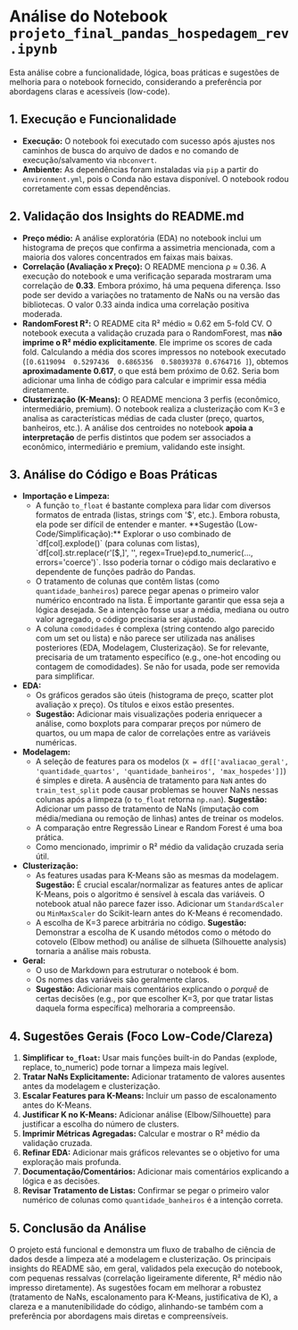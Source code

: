 # Análise do Notebook `projeto_final_pandas_hospedagem_rev.ipynb`

Esta análise cobre a funcionalidade, lógica, boas práticas e sugestões de melhoria para o notebook fornecido, considerando a preferência por abordagens claras e acessíveis (low-code).

## 1. Execução e Funcionalidade

*   **Execução:** O notebook foi executado com sucesso após ajustes nos caminhos de busca do arquivo de dados e no comando de execução/salvamento via `nbconvert`.
*   **Ambiente:** As dependências foram instaladas via `pip` a partir do `environment.yml`, pois o Conda não estava disponível. O notebook rodou corretamente com essas dependências.

## 2. Validação dos Insights do README.md

*   **Preço médio:** A análise exploratória (EDA) no notebook inclui um histograma de preços que confirma a assimetria mencionada, com a maioria dos valores concentrados em faixas mais baixas.
*   **Correlação (Avaliação x Preço):** O README menciona ρ ≈ 0.36. A execução do notebook e uma verificação separada mostraram uma correlação de **0.33**. Embora próximo, há uma pequena diferença. Isso pode ser devido a variações no tratamento de NaNs ou na versão das bibliotecas. O valor 0.33 ainda indica uma correlação positiva moderada.
*   **RandomForest R²:** O README cita R² médio ≈ 0.62 em 5-fold CV. O notebook executa a validação cruzada para o RandomForest, mas **não imprime o R² médio explicitamente**. Ele imprime os scores de cada fold. Calculando a média dos scores impressos no notebook executado (`[0.6119094  0.5297436  0.6865356  0.58039378 0.6764716 ]`), obtemos **aproximadamente 0.617**, o que está bem próximo de 0.62. Seria bom adicionar uma linha de código para calcular e imprimir essa média diretamente.
*   **Clusterização (K-Means):** O README menciona 3 perfis (econômico, intermediário, premium). O notebook realiza a clusterização com K=3 e analisa as características médias de cada cluster (preço, quartos, banheiros, etc.). A análise dos centroides no notebook **apoia a interpretação** de perfis distintos que podem ser associados a econômico, intermediário e premium, validando este insight.

## 3. Análise do Código e Boas Práticas

*   **Importação e Limpeza:**
    *   A função `to_float` é bastante complexa para lidar com diversos formatos de entrada (listas, strings com '$', etc.). Embora robusta, ela pode ser difícil de entender e manter. **Sugestão (Low-Code/Simplificação):** Explorar o uso combinado de `df[col].explode()` (para colunas com listas), `df[col].str.replace(r'[$,]', '', regex=True)` e `pd.to_numeric(..., errors='coerce')`. Isso poderia tornar o código mais declarativo e dependente de funções padrão do Pandas.
    *   O tratamento de colunas que contêm listas (como `quantidade_banheiros`) parece pegar apenas o primeiro valor numérico encontrado na lista. É importante garantir que essa seja a lógica desejada. Se a intenção fosse usar a média, mediana ou outro valor agregado, o código precisaria ser ajustado.
    *   A coluna `comodidades` é complexa (string contendo algo parecido com um set ou lista) e não parece ser utilizada nas análises posteriores (EDA, Modelagem, Clusterização). Se for relevante, precisaria de um tratamento específico (e.g., one-hot encoding ou contagem de comodidades). Se não for usada, pode ser removida para simplificar.
*   **EDA:**
    *   Os gráficos gerados são úteis (histograma de preço, scatter plot avaliação x preço). Os títulos e eixos estão presentes.
    *   **Sugestão:** Adicionar mais visualizações poderia enriquecer a análise, como boxplots para comparar preços por número de quartos, ou um mapa de calor de correlações entre as variáveis numéricas.
*   **Modelagem:**
    *   A seleção de features para os modelos (`X = df[['avaliacao_geral', 'quantidade_quartos', 'quantidade_banheiros', 'max_hospedes']]`) é simples e direta. A ausência de tratamento para `NaN` antes do `train_test_split` pode causar problemas se houver NaNs nessas colunas após a limpeza (o `to_float` retorna `np.nan`). **Sugestão:** Adicionar um passo de tratamento de NaNs (imputação com média/mediana ou remoção de linhas) antes de treinar os modelos.
    *   A comparação entre Regressão Linear e Random Forest é uma boa prática.
    *   Como mencionado, imprimir o R² médio da validação cruzada seria útil.
*   **Clusterização:**
    *   As features usadas para K-Means são as mesmas da modelagem. **Sugestão:** É crucial escalar/normalizar as features antes de aplicar K-Means, pois o algoritmo é sensível à escala das variáveis. O notebook atual não parece fazer isso. Adicionar um `StandardScaler` ou `MinMaxScaler` do Scikit-learn antes do K-Means é recomendado.
    *   A escolha de K=3 parece arbitrária no código. **Sugestão:** Demonstrar a escolha de K usando métodos como o método do cotovelo (Elbow method) ou análise de silhueta (Silhouette analysis) tornaria a análise mais robusta.
*   **Geral:**
    *   O uso de Markdown para estruturar o notebook é bom.
    *   Os nomes das variáveis são geralmente claros.
    *   **Sugestão:** Adicionar mais comentários explicando o *porquê* de certas decisões (e.g., por que escolher K=3, por que tratar listas daquela forma específica) melhoraria a compreensão.

## 4. Sugestões Gerais (Foco Low-Code/Clareza)

1.  **Simplificar `to_float`:** Usar mais funções built-in do Pandas (explode, replace, to_numeric) pode tornar a limpeza mais legível.
2.  **Tratar NaNs Explicitamente:** Adicionar tratamento de valores ausentes antes da modelagem e clusterização.
3.  **Escalar Features para K-Means:** Incluir um passo de escalonamento antes do K-Means.
4.  **Justificar K no K-Means:** Adicionar análise (Elbow/Silhouette) para justificar a escolha do número de clusters.
5.  **Imprimir Métricas Agregadas:** Calcular e mostrar o R² médio da validação cruzada.
6.  **Refinar EDA:** Adicionar mais gráficos relevantes se o objetivo for uma exploração mais profunda.
7.  **Documentação/Comentários:** Adicionar mais comentários explicando a lógica e as decisões.
8.  **Revisar Tratamento de Listas:** Confirmar se pegar o primeiro valor numérico de colunas como `quantidade_banheiros` é a intenção correta.

## 5. Conclusão da Análise

O projeto está funcional e demonstra um fluxo de trabalho de ciência de dados desde a limpeza até a modelagem e clusterização. Os principais insights do README são, em geral, validados pela execução do notebook, com pequenas ressalvas (correlação ligeiramente diferente, R² médio não impresso diretamente). As sugestões focam em melhorar a robustez (tratamento de NaNs, escalonamento para K-Means, justificativa de K), a clareza e a manutenibilidade do código, alinhando-se também com a preferência por abordagens mais diretas e compreensíveis.
